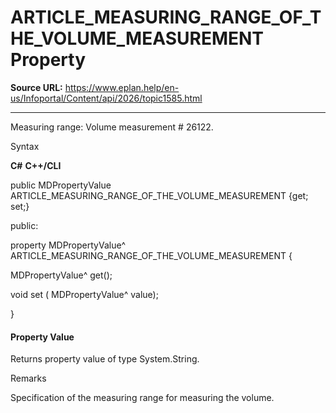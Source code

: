# ARTICLE_MEASURING_RANGE_OF_THE_VOLUME_MEASUREMENT Property

**Source URL:** https://www.eplan.help/en-us/Infoportal/Content/api/2026/topic1585.html

---

Measuring range: Volume measurement # 26122.

Syntax

**C#**
**C++/CLI**


public MDPropertyValue ARTICLE_MEASURING_RANGE_OF_THE_VOLUME_MEASUREMENT {get; set;}

public:

property MDPropertyValue^ ARTICLE_MEASURING_RANGE_OF_THE_VOLUME_MEASUREMENT {

   MDPropertyValue^ get();

   void set (    MDPropertyValue^ value);

}


#### Property Value

Returns property value of type System.String.

Remarks

Specification of the measuring range for measuring the volume.
